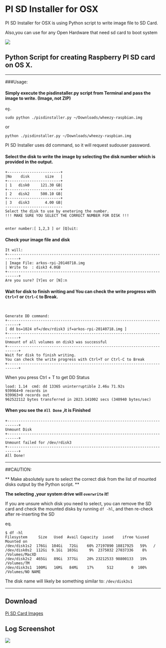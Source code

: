 # PI SD Installer for OSX

PI SD Installer for OSX is using Python script to write image file to SD Card.

Also,you can use for any Open Hardware that need sd card to boot system

[![](https://www.paypal.com/en_US/i/btn/btn_donateCC_LG.gif)](https://www.paypal.com/cgi-bin/webscr?cmd=_cart&business=KEDE6W7WQVA9E&lc=TW&item_name=Donate&amount=100&currency_code=TWD&button_subtype=products&add=1&bn=PP%2dShopCartBF%3abtn_donateCC_LG%2egif%3aNonHosted)

## Python Script for creating Raspberry PI SD card on OS X.

---

###Usage:

#### Simply execute the pisdinstaller.py script from Terminal and pass the image to write. (Image, not ZIP)

	eg.

```
sudo python ./pisdinstaller.py ~/Downloads/wheezy-raspbian.img
```

or

```
python ./pisdinstaller.py ~/Downloads/wheezy-raspbian.img
```

PI SD Installer uses  dd command, so it will request sudouser password.

#### Select the disk to write the image by selecting the disk number which is provided in the output.
```
+------------------------+
|No    disk       size   |
+------------------------+
| 1   disk0     121.30 GB|
+------------------------+
| 2   disk2     500.10 GB|
+------------------------+
| 3   disk3       4.00 GB|
--------------------------
Select the disk to use by enetering the number.
!!! MAKE SURE YOU SELECT THE CORRECT NUMBER FOR DISK !!!


enter number:[ 1,2,3 ] or [Q]uit:
```
#### Check your image file and disk

```
It will:
+---------------------------------------------------------------------------+
| Image File: arkos-rpi-20140718.img
| Write to  : disk3 4.0GB
+---------------------------------------------------------------------------+
Are you sure? [Y]es or [N]:n
```

#### Wait for disk to finish writing and You can check the write progress with `Ctrl+T` or `Ctrl-C` to Break.

```


Generate DD command:
+---------------------------------------------------------------------------+
[ dd bs=1024 of=/dev/rdisk3 if=arkos-rpi-20140718.img ]
+---------------------------------------------------------------------------+
Unmount of all volumes on disk3 was successful
+---------------------------------------------------------------------------+
Wait for disk to finish writing.
You can check the write progress with Ctrl+T or Ctrl-C to Break
+---------------------------------------------------------------------------+
```

When you press Ctrl + T to get DD Status

```
load: 1.14  cmd: dd 13365 uninterruptible 2.46u 71.92s
939964+0 records in
939963+0 records out
962522112 bytes transferred in 2823.141002 secs (340940 bytes/sec)
```


#### When you see the `All Done` ,it is Finished

```
+---------------------------------------------------------------------------+
Unmount Disk
+---------------------------------------------------------------------------+
Unmount failed for /dev/rdisk3
+---------------------------------------------------------------------------+
All Done!
```

---

##CAUTION:

** Make absolutely sure to select the correct disk from the list of mounted disks output by the Python script. **

**The selecting ,your system drive will `overwrite` it!**

If you are unsure which disk you need to select, you can remove the SD card and check the mounted disks by running `df -hl`, and then re-check after re-inserting the SD

eq.

```
$ df -hl
Filesystem     Size   Used  Avail Capacity  iused    ifree %iused  Mounted on
/dev/disk1s2  176Gi  104Gi   72Gi    60% 27197890 18817925   59%   /
/dev/disk0s2  112Gi  9.1Gi  103Gi     9%  2375032 27037336    8%   /Volumes/MacXD
/dev/disk2s2  465Gi   89Gi  377Gi    20% 23212533 98800133   19%   /Volumes/TM
/dev/disk3s1  100Mi   16Mi   84Mi    17%      512        0  100%   /Volumes/NO NAME
```
The disk name will likely be something similar to: `/dev/disk3s1`

---

## Download

[Pi SD Card Images](http://www.raspberrypi.org/downloads)

## Log Screenshot

 ![](http://cms.35g.tw/coding/wp-content/uploads/2014/08/ScreenShot-Fully-Log.png)
